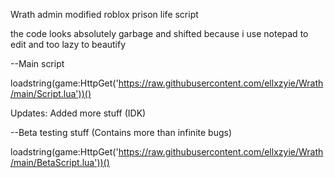 Wrath admin modified roblox prison life script 

 

 
 the code looks absolutely garbage and shifted because i use notepad to edit and too lazy to beautify
 
 
 
 --Main script
 
 
loadstring(game:HttpGet('https://raw.githubusercontent.com/ellxzyie/Wrath/main/Script.lua'))()

Updates: Added more stuff (IDK)




--Beta testing stuff (Contains more than infinite bugs)


loadstring(game:HttpGet('https://raw.githubusercontent.com/ellxzyie/Wrath/main/BetaScript.lua'))()
